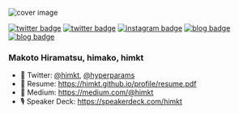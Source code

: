 ![cover image](https://user-images.githubusercontent.com/5164000/88478338-873f6b80-cf82-11ea-93d9-d68f677b4131.jpg)

[![twitter badge](https://img.shields.io/badge/twitter-himkt-1da1f2?style=flat-square&logo=twitter)](https://twitter.com/hyperparams)
[![twitter badge](https://img.shields.io/badge/twitter-himkt%20(en)-1da1f2?style=flat-square&logo=twitter)](https://twitter.com/himkt)
[![instagram badge](https://img.shields.io/badge/instagram-himamako-C42D81?style=flat-square&logo=instagram)](https://www.instagram.com/himamako)
[![blog badge](https://img.shields.io/badge/blog-medium-1f425f?style=flat-square)](https://medium.com/@himkt)
[![blog badge](https://img.shields.io/badge/speakerdeck-himkt-1f425f?style=flat-square)](https://speakerdeck.com/himkt)

### Makoto Hiramatsu, himako, himkt

- 🤗 Twitter: [@himkt](https://twitter.com/himkt), [@hyperparams](https://twitter.com/hyperparams)
- 👔 Resume: https://himkt.github.io/profile/resume.pdf
- 📝 Medium: https://medium.com/@himkt
- 🎙 Speaker Deck: https://speakerdeck.com/himkt
